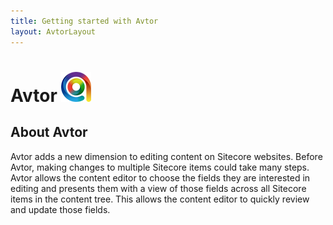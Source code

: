```yaml
---
title: Getting started with Avtor
layout: AvtorLayout
---
```


# Avtor ![](/Images/Avtor/Avtor.png)
## About Avtor
Avtor adds a new dimension to editing content on Sitecore websites. Before Avtor, making changes to multiple Sitecore items could take many steps. Avtor allows the content editor to choose the fields they are interested in editing and presents them with a view of those fields across all Sitecore items in the content tree. This allows the content editor to quickly review and update those fields.
